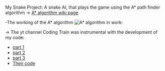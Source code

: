 My Snake Project:
  A snake AI, that plays the game using the A* path finder algorithm
-> [A* algorithm wiki page](https://en.wikipedia.org/wiki/A*_search_algorithm)

-The working of the A* algorithm
![A* algorithm in work:](https://upload.wikimedia.org/wikipedia/commons/5/5d/Astar_progress_animation.gif)

-> The yt channel Coding Train was instrumental with the development of my code:
- [part 1](https://www.youtube.com/watch?v=aKYlikFAV4k)
- [part 2](https://www.youtube.com/watch?v=EaZxUCWAjb0)
- [part 3](https://www.youtube.com/watch?v=aKYlikFAV4k)
- [Their code](https://github.com/CodingTrain/Coding-Challenges/tree/main/051_astar)
